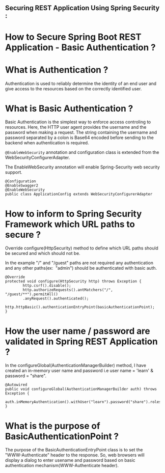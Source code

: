 ## Securing REST Application Using Spring Security :

# How to Secure Spring Boot REST Application - Basic Authentication ?

# What is Authentication ?

Authentication is used to reliably determine the identity of an end user and give access to the resources based on the correctly identified user.

# What is Basic Authentication ?

Basic Authentication is the simplest way to enforce access controling to resources. Here, the HTTP user agent provides the username and the password when making a request. The string containing the username and password separated by a colon is Base64 encoded before sending to the backend when authentication is required.

```@EnableWebSecurity``` annotation and configuration class is extended from the WebSecurityConfigurerAdapter.

The EnableWebSecurity annotation will enable Spring-Security web security support.

```
@Configuration
@EnableSwagger2
@EnableWebSecurity
public class ApplicationConfig extends WebSecurityConfigurerAdapter
```

# How to inform to Spring Security Framework which URL paths to secure ?

Override configure(HttpSecurity) method to define which URL paths should be secured and which should not be.

In the example "/" and "/guest" paths are not required any authentication
and any other paths(ex:  "admin") should be authenticated with basic auth.

```
@Override
protected void configure(HttpSecurity http) throws Exception {
        http.csrf().disable();
        http.authorizeRequests().antMatchers("/", "/guest/**").permitAll()
        .anyRequest().authenticated();
        http.httpBasic().authenticationEntryPoint(basicAuthenticationPoint);
}
```

# How the user name / password are validated in Spring REST Application ?

In the configureGlobal(AuthenticationManagerBuilder) method, I have created an in-memory user name and password i.e user name = 'learn' & password = "share".

```
@Autowired
public void configureGlobal(AuthenticationManagerBuilder auth) throws Exception {
	auth.inMemoryAuthentication().withUser("learn").password("share").roles("USER");
}
```

# What is the purpose of BasicAuthenticationPoint ?

The purpose of the BasicAuthenticationEntryPoint class is to set the "WWW-Authenticate" header to the response. So, web browsers will display a dialog to enter usename and password based on basic authentication mechanism(WWW-Authenticate header).





